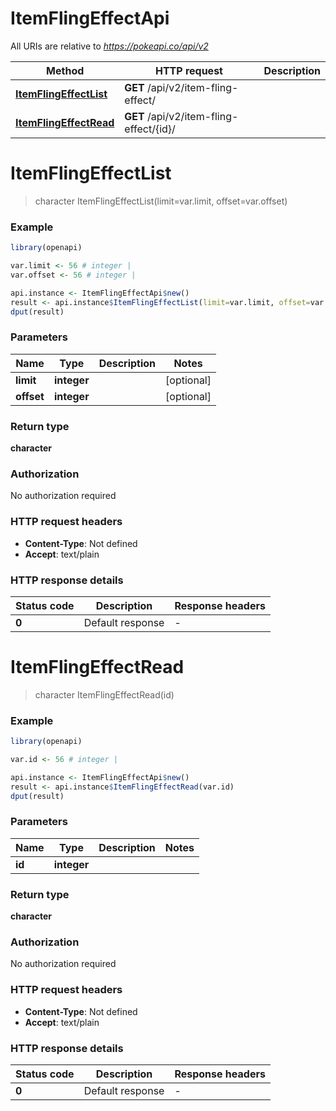 # ItemFlingEffectApi

All URIs are relative to *https://pokeapi.co/api/v2*

Method | HTTP request | Description
------------- | ------------- | -------------
[**ItemFlingEffectList**](ItemFlingEffectApi.md#ItemFlingEffectList) | **GET** /api/v2/item-fling-effect/ | 
[**ItemFlingEffectRead**](ItemFlingEffectApi.md#ItemFlingEffectRead) | **GET** /api/v2/item-fling-effect/{id}/ | 


# **ItemFlingEffectList**
> character ItemFlingEffectList(limit=var.limit, offset=var.offset)



### Example
```R
library(openapi)

var.limit <- 56 # integer | 
var.offset <- 56 # integer | 

api.instance <- ItemFlingEffectApi$new()
result <- api.instance$ItemFlingEffectList(limit=var.limit, offset=var.offset)
dput(result)
```

### Parameters

Name | Type | Description  | Notes
------------- | ------------- | ------------- | -------------
 **limit** | **integer**|  | [optional] 
 **offset** | **integer**|  | [optional] 

### Return type

**character**

### Authorization

No authorization required

### HTTP request headers

 - **Content-Type**: Not defined
 - **Accept**: text/plain

### HTTP response details
| Status code | Description | Response headers |
|-------------|-------------|------------------|
| **0** | Default response |  -  |

# **ItemFlingEffectRead**
> character ItemFlingEffectRead(id)



### Example
```R
library(openapi)

var.id <- 56 # integer | 

api.instance <- ItemFlingEffectApi$new()
result <- api.instance$ItemFlingEffectRead(var.id)
dput(result)
```

### Parameters

Name | Type | Description  | Notes
------------- | ------------- | ------------- | -------------
 **id** | **integer**|  | 

### Return type

**character**

### Authorization

No authorization required

### HTTP request headers

 - **Content-Type**: Not defined
 - **Accept**: text/plain

### HTTP response details
| Status code | Description | Response headers |
|-------------|-------------|------------------|
| **0** | Default response |  -  |

